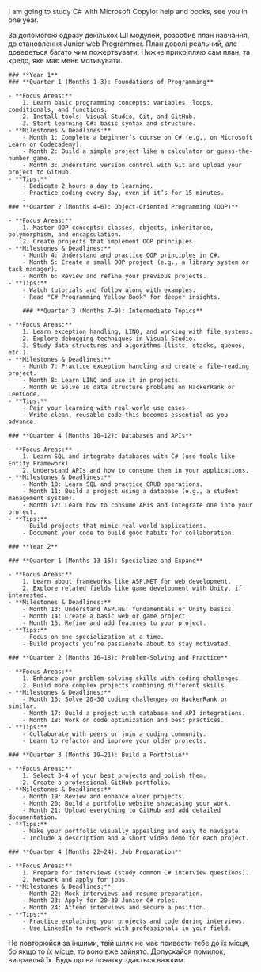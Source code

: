 I am going to study C# with Microsoft Copylot help and books, see you in one year.

За допомогою одразу декількох ШІ модулей, розробив план навчання, до становлення Junior web Programmer. План доволі реальний, але доведеться багато чим пожертвувати. 
Нижче прикріпляю сам план, та кредо, яке має менє мотивувати.

	### **Year 1**
	### **Quarter 1 (Months 1–3): Foundations of Programming**
	
	- **Focus Areas:**
	    1. Learn basic programming concepts: variables, loops, conditionals, and functions.
	    2. Install tools: Visual Studio, Git, and GitHub.
	    3. Start learning C#: basic syntax and structure.
	- **Milestones & Deadlines:**
	    - Month 1: Complete a beginner’s course on C# (e.g., on Microsoft Learn or Codecademy).
	    - Month 2: Build a simple project like a calculator or guess-the-number game.
	    - Month 3: Understand version control with Git and upload your project to GitHub.
	- **Tips:**
	    - Dedicate 2 hours a day to learning.
	    - Practice coding every day, even if it’s for 15 minutes.
	    - 
	### **Quarter 2 (Months 4–6): Object-Oriented Programming (OOP)**
	
	- **Focus Areas:**
	    1. Master OOP concepts: classes, objects, inheritance, polymorphism, and encapsulation.
	    2. Create projects that implement OOP principles.
	- **Milestones & Deadlines:**
	    - Month 4: Understand and practice OOP principles in C#.
	    - Month 5: Create a small OOP project (e.g., a library system or task manager).
	    - Month 6: Review and refine your previous projects.
	- **Tips:**
	    - Watch tutorials and follow along with examples.
	    - Read "C# Programming Yellow Book" for deeper insights.
	
		### **Quarter 3 (Months 7–9): Intermediate Topics**
	
	- **Focus Areas:**
	    1. Learn exception handling, LINQ, and working with file systems.
	    2. Explore debugging techniques in Visual Studio.
	    3. Study data structures and algorithms (lists, stacks, queues, etc.).
	- **Milestones & Deadlines:**
	    - Month 7: Practice exception handling and create a file-reading project.
	    - Month 8: Learn LINQ and use it in projects.
	    - Month 9: Solve 10 data structure problems on HackerRank or LeetCode.
	- **Tips:**
	    - Pair your learning with real-world use cases.
	    - Write clean, reusable code—this becomes essential as you advance.
	
	### **Quarter 4 (Months 10–12): Databases and APIs**
	
	- **Focus Areas:**
	    1. Learn SQL and integrate databases with C# (use tools like Entity Framework).
	    2. Understand APIs and how to consume them in your applications.
	- **Milestones & Deadlines:**
	    - Month 10: Learn SQL and practice CRUD operations.
	    - Month 11: Build a project using a database (e.g., a student management system).
	    - Month 12: Learn how to consume APIs and integrate one into your project.
	- **Tips:**
	    - Build projects that mimic real-world applications.
	    - Document your code to build good habits for collaboration.
	
	### **Year 2**
	
	### **Quarter 1 (Months 13–15): Specialize and Expand**
	
	- **Focus Areas:**
	    1. Learn about frameworks like ASP.NET for web development.
	    2. Explore related fields like game development with Unity, if interested.
	- **Milestones & Deadlines:**
	    - Month 13: Understand ASP.NET fundamentals or Unity basics.
	    - Month 14: Create a basic web or game project.
	    - Month 15: Refine and add features to your project.
	- **Tips:**
	    - Focus on one specialization at a time.
	    - Build projects you’re passionate about to stay motivated.
	
	### **Quarter 2 (Months 16–18): Problem-Solving and Practice**
	
	- **Focus Areas:**
	    1. Enhance your problem-solving skills with coding challenges.
	    2. Build more complex projects combining different skills.
	- **Milestones & Deadlines:**
	    - Month 16: Solve 20-30 coding challenges on HackerRank or similar.
	    - Month 17: Build a project with database and API integrations.
	    - Month 18: Work on code optimization and best practices.
	- **Tips:**
	    - Collaborate with peers or join a coding community.
	    - Learn to refactor and improve your older projects.
	
	### **Quarter 3 (Months 19–21): Build a Portfolio**
	
	- **Focus Areas:**
	    1. Select 3-4 of your best projects and polish them.
	    2. Create a professional GitHub portfolio.
	- **Milestones & Deadlines:**
	    - Month 19: Review and enhance older projects.
	    - Month 20: Build a portfolio website showcasing your work.
	    - Month 21: Upload everything to GitHub and add detailed documentation.
	- **Tips:**
	    - Make your portfolio visually appealing and easy to navigate.
	    - Include a description and a short video demo for each project.
	
	### **Quarter 4 (Months 22–24): Job Preparation**
	
	- **Focus Areas:**
	    1. Prepare for interviews (study common C# interview questions).
	    2. Network and apply for jobs.
	- **Milestones & Deadlines:**
	    - Month 22: Mock interviews and resume preparation.
	    - Month 23: Apply for 20-30 Junior C# roles.
	    - Month 24: Attend interviews and secure a position.
	- **Tips:**
	    - Practice explaining your projects and code during interviews.
	    - Use LinkedIn to network with professionals in your field.

Не повторюйся за іншими, твій шлях не має привести тебе до їх місця, бо якщо то їх місце, то воно вже зайнято.
Допускайся помилок, виправляй їх.
Будь що на початку здається важким.
